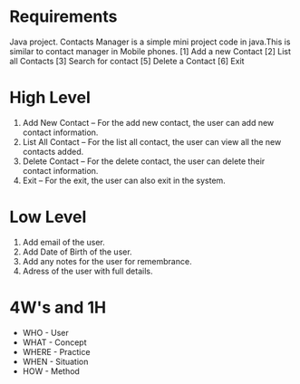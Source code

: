 
# Requirements

Java project. Contacts Manager is a simple mini project code in java.This is similar to contact manager in Mobile phones.
[1] Add a new Contact [2] List all Contacts [3] Search for contact [5] Delete a Contact [6] Exit

# High Level 

1. Add New Contact – For the add new contact, the user can add new contact information.
2. List All Contact – For the list all contact, the user can view all the new contacts added.
3. Delete Contact – For the delete contact, the user can delete their contact information.
4. Exit – For the exit, the user can also exit in the system.


# Low Level

1. Add email of the user.
2. Add Date of Birth of the user.
3. Add any notes for the user for remembrance.
4. Adress of the user with full details.


# 4W's and 1H

* WHO - User
* WHAT - Concept
* WHERE - Practice
* WHEN - Situation
* HOW - Method